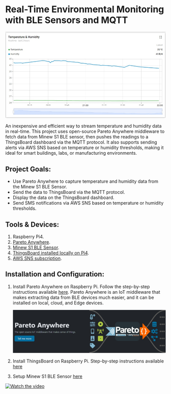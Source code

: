 # Real-Time Environmental Monitoring with BLE Sensors and MQTT
![alt text](https://github.com/withabubaker/Environmental-Monitoring-ThingsBoard/blob/main/img/TBdashboard.jpg)

An inexpensive and efficient way to stream temperature and humidity data in real-time. This project uses open-source Pareto Anywhere middleware to fetch data from Minew S1 BLE sensor, then pushes the readings to a ThingsBoard dashboard via the MQTT protocol. It also supports sending alerts via AWS SNS based on temperature or humidity thresholds, making it ideal for smart buildings, labs, or manufacturing environments. 

## Project Goals:

- Use Pareto Anywhere to capture temperature and humidity data from the Minew S1 BLE Sensor.
- Send the data to ThingsBoard via the MQTT protocol.
- Display the data on the ThingsBoard dashboard.
- Send SMS notifications via AWS SNS based on temperature or humidity thresholds.


## Tools & Devices:

1. Raspberry Pi4.
2. [Pareto Anywhere](https://www.reelyactive.com/pareto/anywhere/).
3. [Minew S1 BLE Sensor](https://www.minew.com/product/s1-ble-temperature-and-humidity-sensor/).
4. [ThingsBoard installed locally on Pi4](https://thingsboard.io/docs/user-guide/install/rpi/).
5. [AWS SNS subscription](https://aws.amazon.com/sns/).


## Installation and Configuration:

1. Install Pareto Anywhere on Raspberry Pi. Follow the step-by-step instructions available [here](https://reelyactive.github.io/diy/pareto-anywhere-pi/).
   Pareto Anywhere is an IoT middleware that makes extracting data from BLE devices much easier, and it can be installed on local, cloud, and Edge devices.
   
   ![alt_text](https://github.com/withabubaker/Environment-Tracker/blob/main/IMG/ParetoAnywhereScreen.jpg)
   
2. Install ThingsBoard on Raspberry Pi. Step-by-step instructions available [here](https://thingsboard.io/docs/user-guide/install/rpi/)

3. Setup Minew S1 BLE Sensor [here](https://reelyactive.github.io/diy/minew-s1-config/)


   <a href="https://www.youtube.com/watch?v=R392Zyts5yM">
  <img src="https://img.youtube.com/vi/R392Zyts5yM/maxresdefault.jpg" alt="Watch the video" width="500"/>
